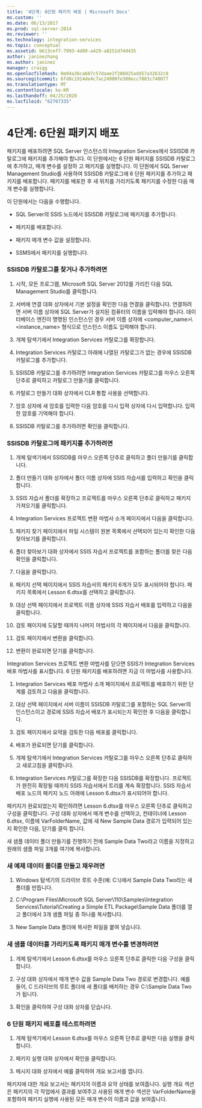 ```yaml
---
title: '4단계: 6단원 패키지 배포 | Microsoft Docs'
ms.custom: ''
ms.date: 06/13/2017
ms.prod: sql-server-2014
ms.reviewer: ''
ms.technology: integration-services
ms.topic: conceptual
ms.assetid: b613cef7-7993-4d89-a429-a8251d74d435
author: janinezhang
ms.author: janinez
manager: craigg
ms.openlocfilehash: 0e04a36ca687c57daae2f286025add57a32632c8
ms.sourcegitcommit: 6fd8c1914de4c7ac24900fe388ecc7883c740077
ms.translationtype: MT
ms.contentlocale: ko-KR
ms.lasthandoff: 04/25/2020
ms.locfileid: "62767335"
---
```

# <a name="step-4-deploying-the-lesson-6-package"></a>4단계: 6단원 패키지 배포
  패키지를 배포하려면 SQL Server 인스턴스의 Integration Services에서 SSISDB 카탈로그에 패키지를 추가해야 합니다. 이 단원에서는 6 단원 패키지를 SSISDB 카탈로그에 추가하고, 매개 변수를 설정하 고 패키지를 실행합니다. 이 단원에서 SQL Server Management Studio를 사용하여 SSISDB 카탈로그에 6 단원 패키지를 추가하고 패키지를 배포합니다. 패키지를 배포한 후 새 위치를 가리키도록 패키지를 수정한 다음 매개 변수를 실행합니다.  
  
 이 단원에서는 다음을 수행합니다.  
  
-   SQL Server의 SSIS 노드에서 SSISDB 카탈로그에 패키지를 추가합니다.  
  
-   패키지를 배포합니다.  
  
-   패키지 매개 변수 값을 설정합니다.  
  
-   SSMS에서 패키지를 실행합니다.  
  
### <a name="to-locate-or-add-the-ssisdb-catalog"></a>SSISDB 카탈로그를 찾거나 추가하려면  
  
1.  시작, 모든 프로그램, Microsoft SQL Server 2012를 가리킨 다음 SQL Management Studio를 클릭합니다.  
  
2.  서버에 연결 대화 상자에서 기본 설정을 확인한 다음 연결을 클릭합니다. 연결하려면 서버 이름 상자에 SQL Server가 설치된 컴퓨터의 이름을 입력해야 합니다. 데이터베이스 엔진이 명명된 인스턴스인 경우 서버 이름 상자에 <computer_name>\\<instance_name> 형식으로 인스턴스 이름도 입력해야 합니다.  
  
3.  개체 탐색기에서 Integration Services 카탈로그를 확장합니다.  
  
4.  Integration Services 카탈로그 아래에 나열된 카탈로그가 없는 경우에 SSISDB 카탈로그를 추가합니다.  
  
5.  SSISDB 카탈로그를 추가하려면 Integration Services 카탈로그를 마우스 오른쪽 단추로 클릭하고 카탈로그 만들기를 클릭합니다.  
  
6.  카탈로그 만들기 대화 상자에서 CLR 통합 사용을 선택합니다.  
  
7.  암호 상자에 새 암호를 입력한 다음 암호를 다시 입력 상자에 다시 입력합니다. 입력한 암호를 기억해야 합니다.  
  
8.  SSISDB 카탈로그를 추가하려면 확인을 클릭합니다.  
  
### <a name="to-add-the-package-to-the-ssisdb-catalog"></a>SSISDB 카탈로그에 패키지를 추가하려면  
  
1.  개체 탐색기에서 SSISDB를 마우스 오른쪽 단추로 클릭하고 폴더 만들기를 클릭합니다.  
  
2.  폴더 만들기 대화 상자에서 폴더 이름 상자에 SSIS 자습서를 입력하고 확인을 클릭합니다.  
  
3.  SSIS 자습서 폴더를 확장하고 프로젝트를 마우스 오른쪽 단추로 클릭하고 패키지 가져오기를 클릭합니다.  
  
4.  Integration Services 프로젝트 변환 마법사 소개 페이지에서 다음을 클릭합니다.  
  
5.  패키지 찾기 페이지에서 파일 시스템이 원본 목록에서 선택되어 있는지 확인한 다음 찾아보기를 클릭합니다.  
  
6.  폴더 찾아보기 대화 상자에서 SSIS 자습서 프로젝트를 포함하는 폴더를 찾은 다음 확인을 클릭합니다.  
  
7.  다음을 클릭합니다.  
  
8.  패키지 선택 페이지에서 SSIS 자습서의 패키지 6개가 모두 표시되어야 합니다. 패키지 목록에서 Lesson 6.dtsx를 선택하고 클릭합니다.  
  
9. 대상 선택 페이지에서 프로젝트 이름 상자에 SSIS 자습서 배포를 입력하고 다음을 클릭합니다.  
  
10. 검토 페이지에 도달할 때까지 나머지 마법사의 각 페이지에서 다음을 클릭합니다.  
  
11. 검토 페이지에서 변환을 클릭합니다.  
  
12. 변환이 완료되면 닫기를 클릭합니다.  
  
 Integration Services 프로젝트 변환 마법사를 닫으면 SSIS가 Integration Services 배포 마법사를 표시합니다. 6 단원 패키지를 배포하려면 지금 이 마법사를 사용합니다.  
  
1.  Integration Services 배포 마법사 소개 페이지에서 프로젝트를 배포하기 위한 단계를 검토하고 다음을 클릭합니다.  
  
2.  대상 선택 페이지에서 서버 이름이 SSISDB 카탈로그를 포함하는 SQL Server의 인스턴스이고 경로에 SSIS 자습서 배포가 표시되는지 확인한 후 다음을 클릭합니다.  
  
3.  검토 페이지에서 요약을 검토한 다음 배포를 클릭합니다.  
  
4.  배포가 완료되면 닫기를 클릭합니다.  
  
5.  개체 탐색기에서 Integration Services 카탈로그를 마우스 오른쪽 단추로 클릭하고 새로고침을 클릭합니다.  
  
6.  Integration Services 카탈로그를 확장한 다음 SSISDB를 확장합니다. 프로젝트가 완전히 확장될 때까지 SSIS 자습서에서 트리를 계속 확장합니다. SSIS 자습서 배포 노드의 패키지 노드 아래에 Lesson 6.dtsx가 표시되어야 합니다.  
  
 패키지가 완료되었는지 확인하려면 Lesson 6.dtsx를 마우스 오른쪽 단추로 클릭하고 구성을 클릭합니다. 구성 대화 상자에서 매개 변수를 선택하고, 컨테이너에 Lesson 6.dtsx, 이름에 VarFolderName, 값에 새 New Sample Data 경로가 입력되어 있는지 확인한 다음, 닫기를 클릭 합니다.  
  
 새 샘플 데이터 폴더 만들기를 진행하기 전에 Sample Data Two라고 이름을 지정하고 원래의 샘플 파일 3개를 여기에 복사합니다.  
  
### <a name="to-create-and-populate-a-new-sample-data-folder"></a>새 예제 데이터 폴더를 만들고 채우려면  
  
1.  Windows 탐색기의 드라이브 루트 수준(예: C:\\)에서 Sample Data Two라는 새 폴더를 만듭니다.  
  
2.  C:\Program Files\Microsoft SQL Server\110\Samples\Integration Services\Tutorial\Creating a Simple ETL Package\Sample Data 폴더를 열고 폴더에서 3개 샘플 파일 중 하나를 복사합니다.  
  
3.  New Sample Data 폴더에 복사한 파일을 붙여 넣습니다.  
  
### <a name="to-change-the-package-parameter-to-point-to-the-new-sample-data"></a>새 샘플 데이터를 가리키도록 패키지 매개 변수를 변경하려면  
  
1.  개체 탐색기에서 Lesson 6.dtsx를 마우스 오른쪽 단추로 클릭한 다음 구성을 클릭합니다.  
  
2.  구성 대화 상자에서 매개 변수 값을 Sample Data Two 경로로 변경합니다. 예를 들어, C 드라이브의 루트 폴더에 새 폴더를 배치하는 경우 C:\Sample Data Two가 됩니다.  
  
3.  확인을 클릭하여 구성 대화 상자를 닫습니다.  
  
### <a name="to-test-the-lesson-6-package-deployment"></a>6 단원 패키지 배포를 테스트하려면  
  
1.  개체 탐색기에서 Lesson 6.dtsx를 마우스 오른쪽 단추로 클릭한 다음 실행을 클릭합니다.  
  
2.  패키지 실행 대화 상자에서 확인을 클릭합니다.  
  
3.  메시지 대화 상자에서 예를 클릭하여 개요 보고서를 엽니다.  
  
 패키지에 대한 개요 보고서는 패키지의 이름과 요약 상태를 보여줍니다. 실행 개요 섹션은 패키지의 각 작업에서 결과를 보여주고 사용된 매개 변수 섹션은 VarFolderName을 포함하여 패키지 실행에 사용된 모든 매개 변수의 이름과 값을 보여줍니다.  
  
  

